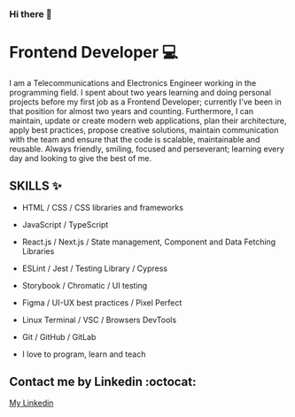 ### Hi there 👋

<!--
**ChristBM/ChristBM** is a ✨ _special_ ✨ repository because its `README.md` (this file) appears on your GitHub profile.

Here are some ideas to get you started:

- 🔭 I’m currently working on ...
- 🌱 I’m currently learning ...
- 👯 I’m looking to collaborate on ...
- 🤔 I’m looking for help with ...
- 💬 Ask me about ...
- 📫 How to reach me: ...
- 😄 Pronouns: ...
- ⚡ Fun fact: ...
-->
# Frontend Developer :computer:
I am a Telecommunications and Electronics Engineer working in the programming field. I spent about two years learning and doing personal projects before my first job as a Frontend Developer; currently I've been in that position for almost two years and counting. Furthermore, I can maintain, update or create modern web applications, plan their architecture, apply best practices, propose creative solutions, maintain communication with the team and ensure that the code is scalable, maintainable and reusable. Always friendly, smiling, focused and perseverant; learning every day and looking to give the best of me.

## SKILLS :sparkles:

- HTML / CSS / CSS libraries and frameworks
- JavaScript / TypeScript
- React.js / Next.js / State management, Component and Data Fetching Libraries

- ESLint / Jest / Testing Library / Cypress
- Storybook / Chromatic / UI testing
- Figma / UI-UX best practices / Pixel Perfect

- Linux Terminal / VSC / Browsers DevTools
- Git / GitHub / GitLab
- I love to program, learn and teach

## Contact me by Linkedin :octocat:

[My Linkedin](https://www.linkedin.com/in/christian-boffill-78a21917b "My Linkedin profile")
